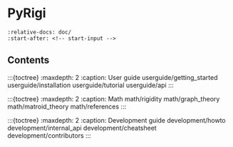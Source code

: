 # PyRigi

```{include} ../README.md
:relative-docs: doc/
:start-after: <!-- start-input -->
```

## Contents


:::{toctree}
:maxdepth: 2
:caption: User guide
userguide/getting_started
userguide/installation
userguide/tutorial
userguide/api
:::

:::{toctree}
:maxdepth: 2
:caption: Math
math/rigidity
math/graph_theory
math/matroid_theory
math/references
:::

:::{toctree}
:maxdepth: 2
:caption: Development guide
development/howto
development/internal_api
development/cheatsheet
development/contributors
:::


